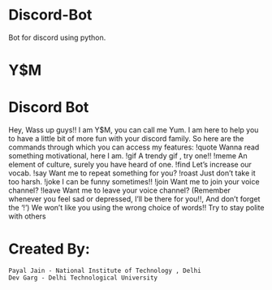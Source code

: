 # Discord-Bot
Bot for discord using python.

# Y$M
# Discord Bot
Hey, Wass up guys!! I am Y$M, you can call me Yum. I am here to help you to have a little bit of more fun with your discord family. So here are the commands through which you can access my features:
!quote
Wanna read something motivational, here I am.
!gif <type>
A trendy gif , try one!!
!meme
An element of culture, surely you have heard of one.
!find <word>
Let’s increase our vocab.
!say <message>
Want me to repeat something for you?
!roast
Just don’t take it too harsh.
!joke
I can be funny sometimes!!
!join
Want me to join your voice channel?
!leave
Want me to leave your voice channel?
(Remember whenever you feel sad or depressed, I’ll be there for you!!, And don’t forget the ‘!’)
We won’t like you using the wrong choice of words!!
Try to stay polite with others


# Created By:
    Payal Jain - National Institute of Technology , Delhi
    Dev Garg - Delhi Technological University